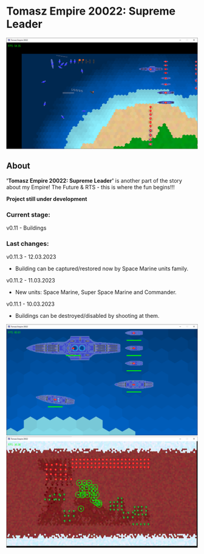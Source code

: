 # Tomasz Empire 20022: Supreme Leader

<p align="center">
  <img src="screens/screenshot1_20230115.png" alt="Tomasz Empire 20022">
</p>

## About
**'Tomasz Empire 20022: Supreme Leader'** is another part of the story about my Empire! The Future &amp; RTS - this is where the fun begins!!!

**Project still under development**

### Current stage:
v0.11 - Buildings

### Last changes:
v0.11.3 - 12.03.2023

* Building can be captured/restored now by Space Marine units family.

v0.11.2 - 11.03.2023

* New units: Space Marine, Super Space Marine and Commander.

v0.11.1 - 10.03.2023

* Buildings can be destroyed/disabled by shooting at them.

<p align="center">
  <img src="screens/screenshot2_20230115.png" alt="Tomasz Empire 20022 - Fleet">
  <br />
  <img src="screens/screenshot3_20230115.png" alt="Tomasz Empire 20022 - Mars poles Map">
</p>
